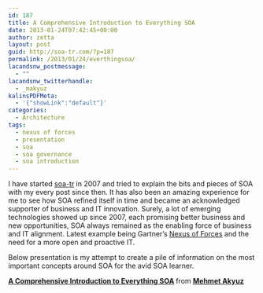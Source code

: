 ```yaml
---
id: 187
title: A Comprehensive Introduction to Everything SOA
date: 2013-01-24T07:42:45+00:00
author: zetta
layout: post
guid: http://soa-tr.com/?p=187
permalink: /2013/01/24/everthingsoa/
lacandsnw_postmessage:
  - ""
lacandsnw_twitterhandle:
  - _makyuz
kalinsPDFMeta:
  - '{"showLink":"default"}'
categories:
  - Architecture
tags:
  - nexus of forces
  - presentation
  - soa
  - soa governance
  - soa introduction
---
```

I have started [soa-tr](http://soa-tr.com) in 2007 and tried to explain the bits and pieces of SOA with my every post since then. It has also been an amazing experience for me to see how SOA refined itself in time and became an acknowledged supporter of business and IT innovation. Surely, a lot of emerging technologies showed up since 2007, each promising better business and new opportunities, SOA always remained as the enabling force of business and IT alignment. Latest example being Gartner&#8217;s [Nexus of Forces](http://www.gartner.com/DisplayDocument?doc_cd=234840 "Nexus of Forces") and the need for a more open and proactive IT.

Below presentation is my attempt to create a pile of information on the most important concepts around SOA for the avid SOA learner.



<div style="margin-bottom: 5px;">
  <strong> <a title="A Comprehensive Introduction to Everything SOA" href="http://www.slideshare.net/makyuz/a-comprehensive-introduction-to-everything-soa" target="_blank">A Comprehensive Introduction to Everything SOA</a> </strong> from <strong><a href="http://www.slideshare.net/makyuz" target="_blank">Mehmet Akyuz</a></strong>
</div>

<div style="margin-bottom: 5px;">
</div>

<!--more-->